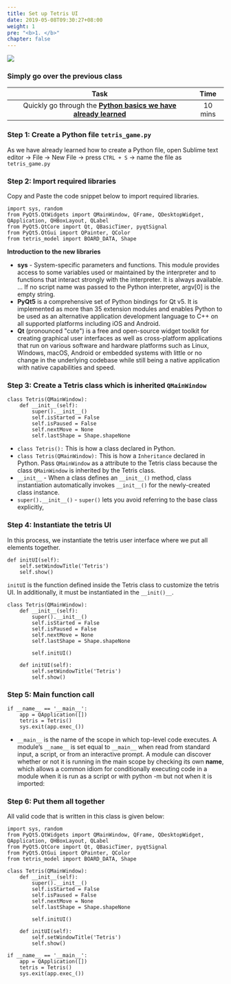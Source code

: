 ```yaml
---
title: Set up Tetris UI
date: 2019-05-08T09:30:27+08:00
weight: 1
pre: "<b>1. </b>"
chapter: false
---
```


![](/images/)

### Simply go over the previous class

|<center>Task</center> 	   |         <center>Time</center>                   |
---------- | -------------------------------- |
| <center>Quickly go through the [**Python basics we have already learned**](/examples/snake)</center>  | <center>10 mins</center>  |

### Step 1: Create a Python file `tetris_game.py`

As we have already learned how to create a Python file, open Sublime text editor -> File -> New File -> press `CTRL + S` -> name the file as `tetris_game.py`

### Step 2: Import required libraries

Copy and Paste the code snippet below to import required libraries.

	import sys, random
	from PyQt5.QtWidgets import QMainWindow, QFrame, QDesktopWidget, QApplication, QHBoxLayout, QLabel
	from PyQt5.QtCore import Qt, QBasicTimer, pyqtSignal
	from PyQt5.QtGui import QPainter, QColor
	from tetris_model import BOARD_DATA, Shape

**Introduction to the new libraries**

- **sys** - System-specific parameters and functions. This module provides access to some variables used or maintained by the interpreter and to functions that interact strongly with the interpreter. It is always available. ... If no script name was passed to the Python interpreter, argv[0] is the empty string.
- **PyQt5** is a comprehensive set of Python bindings for Qt v5. It is implemented as more than 35 extension modules and enables Python to be used as an alternative application development language to C++ on all supported platforms including iOS and Android.
- **Qt** (pronounced "cute") is a free and open-source widget toolkit for creating graphical user interfaces as well as cross-platform applications that run on various software and hardware platforms such as Linux, Windows, macOS, Android or embedded systems with little or no change in the underlying codebase while still being a native application with native capabilities and speed. 

### Step 3: Create a Tetris class which is inherited `QMainWindow`

	class Tetris(QMainWindow):
	    def __init__(self):
	        super().__init__()
	        self.isStarted = False
	        self.isPaused = False
	        self.nextMove = None
	        self.lastShape = Shape.shapeNone

- `class Tetris():` This is how a class declared in Python.
- `class Tetris(QMainWindow):` This is how a `Inheritance` declared in Python. Pass `QMainWindow` as a attribute to the Tetris class because the class `QMainWindow` is inherited by the Tetris class.
- `__init__` - When a class defines an `__init__()` method, class instantiation automatically invokes `__init__()` for the newly-created class instance. 
- `super().__init__()` - `super()` lets you avoid referring to the base class explicitly, 

### Step 4: Instantiate the tetris UI

In this process, we instantiate the tetris user interface where we put all elements together.

	def initUI(self):
        self.setWindowTitle('Tetris')
        self.show()

`initUI` is the function defined inside the Tetris class to customize the tetris UI. In additionally, it must be instantiated in the `__init()__`.


	class Tetris(QMainWindow):
	    def __init__(self):
	        super().__init__()
	        self.isStarted = False
	        self.isPaused = False
	        self.nextMove = None
	        self.lastShape = Shape.shapeNone

	        self.initUI()

	    def initUI(self):
	        self.setWindowTitle('Tetris')
	        self.show()

### Step 5: Main function call

	if __name__ == '__main__':
	    app = QApplication([])
	    tetris = Tetris()
	    sys.exit(app.exec_())

- `__main__` is the name of the scope in which top-level code executes. A module’s `__name__` is set equal to `__main__` when read from standard input, a script, or from an interactive prompt. A module can discover whether or not it is running in the main scope by checking its own __name__, which allows a common idiom for conditionally executing code in a module when it is run as a script or with python -m but not when it is imported:

### Step 6: Put them all together

All valid code that is written in this class is given below:


	import sys, random
	from PyQt5.QtWidgets import QMainWindow, QFrame, QDesktopWidget, QApplication, QHBoxLayout, QLabel
	from PyQt5.QtCore import Qt, QBasicTimer, pyqtSignal
	from PyQt5.QtGui import QPainter, QColor
	from tetris_model import BOARD_DATA, Shape

	class Tetris(QMainWindow):
	    def __init__(self):
	        super().__init__()
	        self.isStarted = False
	        self.isPaused = False
	        self.nextMove = None
	        self.lastShape = Shape.shapeNone

	        self.initUI()

	    def initUI(self):
	        self.setWindowTitle('Tetris')
	        self.show()

	if __name__ == '__main__':
	    app = QApplication([])
	    tetris = Tetris()
	    sys.exit(app.exec_())